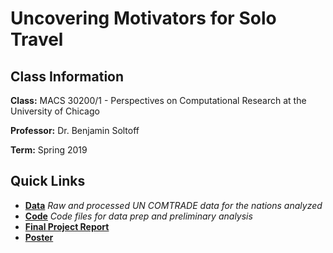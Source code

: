 # Uncovering Motivators for Solo Travel

## Class Information

**Class:** MACS 30200/1 - Perspectives on Computational Research at the University of Chicago

**Professor:** 	Dr. Benjamin Soltoff

**Term:** Spring 2019

## Quick Links
- **[Data](data/)** *Raw and processed UN COMTRADE data for the nations analyzed*
- **[Code](output/Code%20Files/)** *Code files for data prep and preliminary analysis*
- **[Final Project Report](https://github.com/css-research/fp-dhruvalb/blob/master/docs/final-paper/DhruvalBhatt_FinalPaper_PCR.pdf)**
- **[Poster](https://github.com/css-research/fp-dhruvalb/blob/master/docs/poster/DhruvalBhatt_Poster_June4.pdf)**
